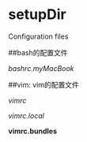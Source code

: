 # setupDir
Configuration files

##bash的配置文件

*bashrc.myMacBook*

##vim: vim的配置文件

*vimrc*

*vimrc.local*

**vimrc.bundles**
